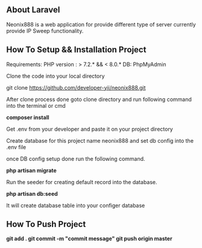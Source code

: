 

## About Laravel
Neonix888 is a web application for provide different type of server currently provide IP Sweep functionality.

## How To Setup && Installation Project
Requirements:
PHP version : > 7.2.* && < 8.0.*
DB: PhpMyAdmin

Clone the code into your local directory 

git clone https://github.com/developer-yii/neonix888.git

After clone process done goto clone directory and run following command into the terminal or cmd

**composer install**

Get .env from your developer and paste it on your project directory

Create database for this project name neonix888 and set db config into the .env file

once DB config setup done run the following command.

**php artisan migrate**

Run the seeder for creating default record into the database.

**php artisan db:seed**

It will create database table into your configer database

## How To Push Project

**git add .
git commit -m "commit message"
git push origin master**
